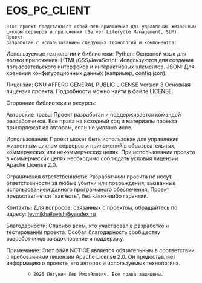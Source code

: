 # EOS_PC_CLIENT

    Этот проект представляет собой веб-приложение для управления жизненным 
    циклом серверов и приложений (Server Lifecycle Management, SLM). Проект 
    разработан с использованием следующих технологий и компонентов:

Используемые технологии и библиотеки:
    Python: Основной язык для логики приложения.
    HTML/CSS/JavaScript: Используются для создания пользовательского интерфейса и интерактивных элементов.
    JSON: Для хранения конфигурационных данных (например, config.json).

Лицензии:
    GNU AFFERO GENERAL PUBLIC LICENSE Version 3 Основная лицензия проекта. Подробности можно найти в файле LICENSE.

Сторонние библиотеки и ресурсы:


Авторские права:
    Проект разработан и поддерживается командой разработчиков.
    Все права на исходный код и материалы проекта принадлежат их авторам, если не указано иное.


Использование:
    Проект может быть использован для управления жизненным циклом серверов и 
    приложений в образовательных, коммерческих или некоммерческих целях.
    При использовании проекта в коммерческих целях необходимо соблюдать 
    условия лицензии Apache License 2.0.

Ограничения ответственности:
    Разработчики проекта не несут ответственности за любые убытки или 
    повреждения, вызванные использованием данного программного обеспечения.
    Проект предоставляется "как есть", без каких-либо гарантий.

Контакты:
    Для вопросов, связанных с проектом, обращайтесь по адресу: levmikhailovish@yandex.ru

Благодарности:
    Спасибо всем, кто участвовал в разработке и тестировании проекта.
    Особая благодарность сообществу разработчиков за вдохновение и поддержку.

Примечание:
    Этот файл NOTICE является обязательным в соответствии с требованиями лицензии Apache License 2.0. 
    Он предоставляет информацию о проекте, его авторах и используемых технологиях.

            © 2025 Петунин Лев Михайлович. Все права защищены.